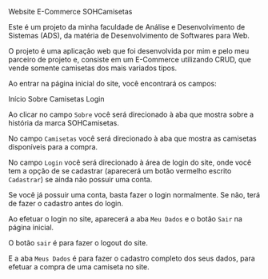 Website E-Commerce SOHCamisetas

Este é um projeto da minha faculdade de Análise e Desenvolvimento de Sistemas (ADS), da matéria de Desenvolvimento de Softwares para Web.

O projeto é uma aplicação web que foi desenvolvida por mim e pelo meu parceiro de projeto e, consiste em um E-Commerce utilizando CRUD, que vende somente camisetas dos mais variados tipos.

Ao entrar na página inicial do site, você encontrará os campos:

Início
Sobre
Camisetas
Login

Ao clicar no campo ``Sobre`` você será direcionado à aba que mostra sobre a história da marca SOHCamisetas.

No campo ``Camisetas`` você será direcionado à aba que mostra as camisetas disponíveis para a compra.

No campo ``Login`` você será direcionado à área de login do site, onde você tem a opção de se cadastrar (aparecerá um botão vermelho escrito `Cadastrar`) se ainda não possuir uma conta.

Se você já possuir uma conta, basta fazer o login normalmente. Se não, terá de fazer o cadastro antes do login.

Ao efetuar o login no site, aparecerá a aba `Meu Dados` e o botão `Sair` na página inicial.

O botão `sair` é para fazer o logout do site.

E a aba `Meus Dados` é para fazer o cadastro completo dos seus dados, para efetuar a compra de uma camiseta no site.